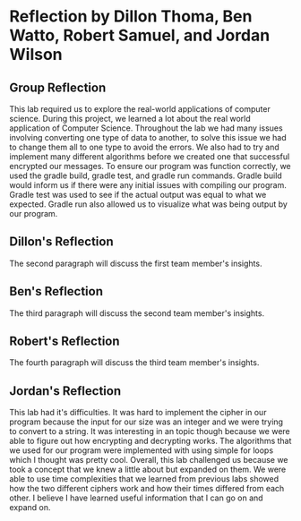 # Reflection by Dillon Thoma, Ben Watto, Robert Samuel, and Jordan Wilson

## Group Reflection
This lab required us to explore the real-world applications of computer science.
During this project, we learned a lot about the real world application of Computer
Science. Throughout the lab we had many issues involving converting one type of
data to another, to solve this issue we had to change them all to one type to
avoid the errors. We also had to try and implement many different algorithms
before we created one that successful encrypted our messages. To ensure our
program was function correctly, we used the gradle build, gradle test, and gradle
run commands. Gradle build would inform us if there were any initial issues with
compiling our program. Gradle test was used to see if the actual output was equal
to what we expected. Gradle run also allowed us to visualize what was being output
by our program. 

## Dillon's Reflection
The second paragraph will discuss the first team member's insights.

## Ben's Reflection
The third paragraph will discuss the second team member's insights.

## Robert's Reflection
The fourth paragraph will discuss the third team member's insights.

## Jordan's Reflection
This lab had it's difficulties. It was hard to implement the cipher in our
program because the input for our size was an integer and we were trying to
convert to a string. It was interesting in an topic though because we were able
to figure out how encrypting and decrypting works. The algorithms that we used
for our program were implemented with using simple for loops which I thought
was pretty cool. Overall, this lab challenged us because we took a concept that
we knew a little about but expanded on them. We were able to use time
complexities that we learned from previous labs showed how the two different
ciphers work and how their times differed from each other. I believe I have
learned useful information that I can go on and expand on.    
